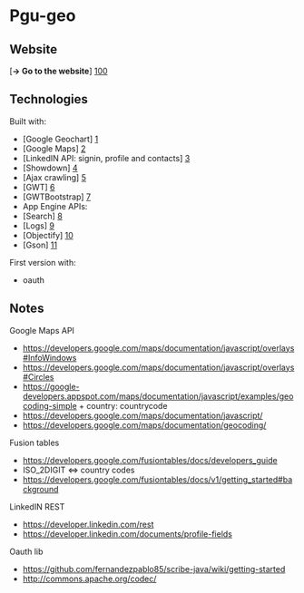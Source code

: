 Pgu-geo
====

Website
---
[<strong>&#8594; Go to the website</strong>] [100]

Technologies
---

Built with:

- [Google Geochart] [1]
- [Google Maps] [2]
- [LinkedIN API: signin, profile and contacts] [3]
- [Showdown] [4]
- [Ajax crawling] [5]
- [GWT] [6]
- [GWTBootstrap] [7]
- App Engine APIs:
 - [Search] [8]
 - [Logs] [9]
- [Objectify] [10]
- [Gson] [11]

First version with:

- oauth

Notes
---

Google Maps API

- https://developers.google.com/maps/documentation/javascript/overlays#InfoWindows
- https://developers.google.com/maps/documentation/javascript/overlays#Circles
- https://google-developers.appspot.com/maps/documentation/javascript/examples/geocoding-simple + country: countrycode
- https://developers.google.com/maps/documentation/javascript/
- https://developers.google.com/maps/documentation/geocoding/

Fusion tables

- https://developers.google.com/fusiontables/docs/developers_guide
- ISO_2DIGIT <=> country codes
- https://developers.google.com/fusiontables/docs/v1/getting_started#background


LinkedIN REST

- https://developer.linkedin.com/rest
- https://developer.linkedin.com/documents/profile-fields

Oauth lib

- https://github.com/fernandezpablo85/scribe-java/wiki/getting-started
- http://commons.apache.org/codec/


[1]: https://developers.google.com/chart/
[2]: https://developers.google.com/maps/
[3]: http://developer.linkedin.com/apis
[4]: https://github.com/coreyti/showdown
[5]: https://developers.google.com/webmasters/ajax-crawling/
[6]: https://developers.google.com/web-toolkit/
[7]: http://gwtbootstrap.github.io/
[8]: https://developers.google.com/appengine/docs/java/search/
[9]: https://developers.google.com/appengine/docs/java/logs/
[10]: https://code.google.com/p/objectify-appengine/
[11]: https://code.google.com/p/google-gson/

[100]: http://pgu-geo.appspot.com/ "Pgu-geo"

